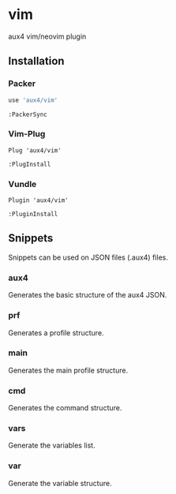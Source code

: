 # vim
aux4 vim/neovim plugin

## Installation

### Packer

```lua
use 'aux4/vim'
```

```
:PackerSync
```

### Vim-Plug

```vim
Plug 'aux4/vim'
```

```
:PlugInstall
```

### Vundle

```vim
Plugin 'aux4/vim'
```

```
:PluginInstall
```

## Snippets

Snippets can be used on JSON files (.aux4) files.

### aux4
Generates the basic structure of the aux4 JSON.

### prf
Generates a profile structure.

### main
Generates the main profile structure.

### cmd
Generates the command structure.

### vars
Generate the variables list.

### var
Generate the variable structure.

